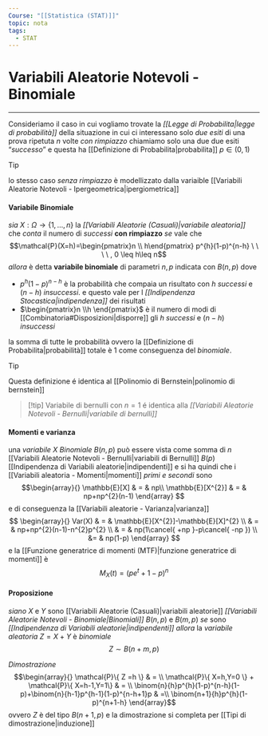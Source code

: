 ```yaml
---
Course: "[[Statistica (STAT)]]"
topic: nota
tags:
  - STAT
---
```

# Variabili Aleatorie Notevoli - Binomiale
---
Consideriamo il caso in cui vogliamo trovate la _[[Legge di Probabilita|legge di probabilità]]_  della situazione in cui ci interessano solo _due esiti_ di una prova ripetuta $n$ volte _con rimpiazzo_
chiamiamo solo una due due esiti “_successo_”  e questa ha [[Definizione di Probabilita|probabilita]] $p\in (0,1)$

>[!tip]
>lo stesso caso _senza rimpiazzo_ è modellizzato dalla variaible [[Variabili Aleatorie Notevoli - Ipergeometrica|ipergiometrica]]
#### Variabile Binomiale
_sia_ $X:\Omega \rightarrow\{ 1,\dots,n\}$ la _[[Variabili Aleatorie (Casuali)|variabile aleatoria]]_ che _conta_ il numero di _successi_ __con rimpiazzo__
_se_ vale che $$\mathcal{P}(X=h)=\begin{pmatrix}n \\ h\end{pmatrix} p^{h}(1-p)^{n-h} \ \ \ \ , 0 \leq h\leq n$$
_allora_ è detta __variabile binomiale__ di parametri $n,p$ indicata con $B(n,p)$ 
dove 
- $p^{h}(1-p)^{n-h}$ è la probabilità che compaia un risultato con $h$ _successi_ e $(n-h)$ _insuccessi_. e questo vale per l _[[Indipendenza Stocastica|indipendenza]]_ dei risultati
- $\begin{pmatrix}n \\h \end{pmatrix}$ è il numero di modi di [[Combinatoria#Disposizioni|disporre]] gli $h$ _successi_ e $(n-h)$ _insuccessi_

la somma di tutte le probabilità ovvero la [[Definizione di Probabilita|probabilità]] totale  è $1$ come conseguenza del _binomiale_.


> [!tip]
> Questa definizione é identica al [[Polinomio di Bernstein|polinomio di bernstein]] 


> [!tip] Variabile di bernulli 
>con $n=1$ é identica alla _[[Variabili Aleatorie Notevoli - Bernulli|variabile di bernulli]]_ 


#### Momenti e varianza
una _variabile_ $X$ _Binomiale_ $B(n,p)$ può essere vista come somma di $n$ [[Variabili Aleatorie Notevoli - Bernulli|variabili di Bernulli]] $B(p)$ [[Indipendenza di Variabili aleatorie|indipendenti]] e si ha quindi che i [[Variabili aleatoria - Momenti|momenti]] _primi e secondi_ sono $$\begin{array}{}
\mathbb{E}[X] & = & np\\ \mathbb{E}[X^{2}] & = & np+np^{2}(n-1)
\end{array}
$$e di conseguenza la [[Variabili aleatorie - Varianza|varianza]]  $$
\begin{array}{}
Var(X) & = & \mathbb{E}[X^{2}]-\mathbb{E}[X]^{2} \\
 & = & np+np^{2}(n-1)-n^{2}p^{2} \\
 & =  & np(1\cancel{ +np }-p\cancel{ -np }) \\
&=  & np(1-p) 
\end{array}
$$
e la [[Funzione generatrice di momenti (MTF)|funzione generatrice di momenti]] è $$M_{X}(t)=(pe^{t}+1-p)^{n}$$ 


#### Proposizione
_siano_ $X$ e $Y$ sono  [[Variabili Aleatorie (Casuali)|variabili aleatorie]] _[[Variabili Aleatorie Notevoli - Binomiale|Binomiali]]_ $B(n,p)$ e $B(m,p)$ 
_se_ sono _[[Indipendenza di Variabili aleatorie|indipendenti]]_ 
_allora_ la _variabile aleatoria_ $Z= X+Y$ è _binomiale_ $$Z\sim B(n+m,p)$$

_Dimostrazione_$$\begin{array}{}
	\mathcal{P}\{ Z =h \}  & =  \\
\mathcal{P}\{ X=h,Y=0 \} + \mathcal{P}\{ X=h-1,Y=1\} & = \\
\binom{n}{h}p^{h}(1-p)^{n-h}(1-p)+\binom{n}{h-1}p^{h-1}(1-p)^{n-h+1}p  & =\\
\binom{n+1}{h}p^{h}(1-p)^{n+1-h}
\end{array}$$
ovvero $Z$ è del tipo $B(n+1,p)$ e la dimostrazione si completa per [[Tipi di dimostrazione|induzione]]
